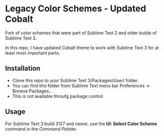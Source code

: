 # Legacy Color Schemes - Updated Cobalt

Fork of color schemes that were part of Sublime Text 2 and older builds
of Sublime Text 3.

In this repo, I have updated Cobalt theme to work with Sublime Text 3 for at least most important parts.

## Installation

- Clone this repo to your Sublime Text 3/Packages/User/ folder.
- You can find this folder from Sublime Text menu bar Preferences -> Browse Packages...
- This is not available throufg package control

## Usage

For Sublime Text 3 build 3127 and newer, use the **UI: Select Color Scheme** command
in the *Command Palette*.
